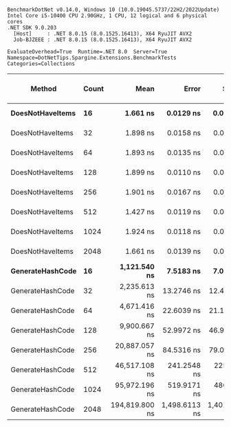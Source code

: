 ```

BenchmarkDotNet v0.14.0, Windows 10 (10.0.19045.5737/22H2/2022Update)
Intel Core i5-10400 CPU 2.90GHz, 1 CPU, 12 logical and 6 physical cores
.NET SDK 9.0.203
  [Host]     : .NET 8.0.15 (8.0.1525.16413), X64 RyuJIT AVX2
  Job-BJZEEE : .NET 8.0.15 (8.0.1525.16413), X64 RyuJIT AVX2

EvaluateOverhead=True  Runtime=.NET 8.0  Server=True  
Namespace=DotNetTips.Spargine.Extensions.BenchmarkTests  Categories=Collections  

```
| Method           | Count | Mean           | Error         | StdDev        | StdErr      | Min            | Q1             | Median         | Q3             | Max            | Op/s          | CI99.9% Margin | Iterations | Kurtosis | MValue | Skewness | Rank | LogicalGroup | Baseline | Code Size | Exceptions | Completed Work Items | Lock Contentions | Allocated |
|----------------- |------ |---------------:|--------------:|--------------:|------------:|---------------:|---------------:|---------------:|---------------:|---------------:|--------------:|---------------:|-----------:|---------:|-------:|---------:|-----:|------------- |--------- |----------:|-----------:|---------------------:|-----------------:|----------:|
| **DoesNotHaveItems** | **16**    |       **1.661 ns** |     **0.0129 ns** |     **0.0121 ns** |   **0.0031 ns** |       **1.644 ns** |       **1.654 ns** |       **1.657 ns** |       **1.668 ns** |       **1.686 ns** | **602,146,174.7** |      **7.4984 ns** |      **15.00** |    **2.204** |  **2.000** |   **0.5246** |    **2** | *****            | **No**       |      **65 B** |          **-** |                    **-** |                **-** |         **-** |
| DoesNotHaveItems | 32    |       1.898 ns |     0.0158 ns |     0.0148 ns |   0.0038 ns |       1.872 ns |       1.891 ns |       1.896 ns |       1.908 ns |       1.923 ns | 526,802,700.9 |      7.4981 ns |      15.00 |    1.941 |  2.000 |  -0.1270 |    3 | *            | No       |      65 B |          - |                    - |                - |         - |
| DoesNotHaveItems | 64    |       1.893 ns |     0.0135 ns |     0.0120 ns |   0.0032 ns |       1.872 ns |       1.887 ns |       1.889 ns |       1.900 ns |       1.912 ns | 528,210,322.7 |      6.9984 ns |      14.00 |    1.924 |  2.000 |   0.1965 |    3 | *            | No       |      65 B |          - |                    - |                - |         - |
| DoesNotHaveItems | 128   |       1.899 ns |     0.0110 ns |     0.0098 ns |   0.0026 ns |       1.884 ns |       1.892 ns |       1.897 ns |       1.902 ns |       1.919 ns | 526,714,450.3 |      6.9987 ns |      14.00 |    2.201 |  2.000 |   0.4836 |    3 | *            | No       |      65 B |          - |                    - |                - |         - |
| DoesNotHaveItems | 256   |       1.901 ns |     0.0167 ns |     0.0156 ns |   0.0040 ns |       1.874 ns |       1.891 ns |       1.899 ns |       1.911 ns |       1.932 ns | 526,023,232.8 |      7.4980 ns |      15.00 |    2.085 |  2.000 |   0.2069 |    3 | *            | No       |      65 B |          - |                    - |                - |         - |
| DoesNotHaveItems | 512   |       1.427 ns |     0.0119 ns |     0.0112 ns |   0.0029 ns |       1.410 ns |       1.420 ns |       1.426 ns |       1.436 ns |       1.444 ns | 700,814,004.7 |      7.4986 ns |      15.00 |    1.634 |  2.000 |   0.0639 |    1 | *            | No       |      65 B |          - |                    - |                - |         - |
| DoesNotHaveItems | 1024  |       1.924 ns |     0.0118 ns |     0.0110 ns |   0.0028 ns |       1.902 ns |       1.917 ns |       1.922 ns |       1.932 ns |       1.941 ns | 519,753,757.6 |      7.4986 ns |      15.00 |    1.981 |  2.000 |  -0.1363 |    3 | *            | No       |      65 B |          - |                    - |                - |         - |
| DoesNotHaveItems | 2048  |       1.661 ns |     0.0139 ns |     0.0130 ns |   0.0034 ns |       1.642 ns |       1.649 ns |       1.660 ns |       1.668 ns |       1.682 ns | 602,131,326.2 |      7.4983 ns |      15.00 |    1.754 |  2.000 |   0.2706 |    2 | *            | No       |      65 B |          - |                    - |                - |         - |
| **GenerateHashCode** | **16**    |   **1,121.540 ns** |     **7.5183 ns** |     **7.0326 ns** |   **1.8158 ns** |   **1,112.501 ns** |   **1,116.682 ns** |   **1,119.327 ns** |   **1,126.654 ns** |   **1,136.547 ns** |     **891,631.0** |      **6.5921 ns** |      **15.00** |    **2.094** |  **2.000** |   **0.6372** |    **4** | *****            | **No**       |        **NA** |          **-** |                    **-** |                **-** |      **40 B** |
| GenerateHashCode | 32    |   2,235.613 ns |    13.2746 ns |    12.4171 ns |   3.2061 ns |   2,211.664 ns |   2,226.052 ns |   2,237.914 ns |   2,242.631 ns |   2,255.406 ns |     447,304.6 |      5.8970 ns |      15.00 |    1.959 |  2.000 |  -0.1128 |    5 | *            | No       |        NA |          - |                    - |                - |      40 B |
| GenerateHashCode | 64    |   4,671.416 ns |    22.6039 ns |    21.1437 ns |   5.4593 ns |   4,638.744 ns |   4,660.061 ns |   4,667.303 ns |   4,684.713 ns |   4,715.999 ns |     214,067.9 |      4.7704 ns |      15.00 |    2.246 |  2.000 |   0.4041 |    6 | *            | No       |        NA |          - |                    - |                - |      40 B |
| GenerateHashCode | 128   |   9,900.667 ns |    52.9972 ns |    46.9806 ns |  12.5561 ns |   9,842.362 ns |   9,869.902 ns |   9,883.222 ns |   9,930.179 ns |   9,993.383 ns |     101,003.3 |      0.7220 ns |      14.00 |    1.800 |  2.000 |   0.4286 |    7 | *            | No       |        NA |          - |                    - |                - |      40 B |
| GenerateHashCode | 256   |  20,887.057 ns |    84.5316 ns |    79.0709 ns |  20.4160 ns |  20,761.916 ns |  20,832.718 ns |  20,873.604 ns |  20,951.796 ns |  21,007.854 ns |      47,876.5 |     -2.7080 ns |      15.00 |    1.639 |  2.000 |   0.1462 |    8 | *            | No       |        NA |          - |                    - |                - |      40 B |
| GenerateHashCode | 512   |  46,517.108 ns |   241.2548 ns |   225.6699 ns |  58.2677 ns |  46,104.849 ns |  46,374.374 ns |  46,517.850 ns |  46,611.166 ns |  46,940.121 ns |      21,497.5 |    -21.6339 ns |      15.00 |    2.263 |  2.000 |   0.1018 |    9 | *            | No       |        NA |          - |                    - |                - |      40 B |
| GenerateHashCode | 1024  |  95,972.196 ns |   519.9171 ns |   486.3308 ns | 125.5701 ns |  95,099.719 ns |  95,649.139 ns |  95,872.754 ns |  96,403.241 ns |  96,728.625 ns |      10,419.7 |    -55.2850 ns |      15.00 |    1.703 |  2.000 |  -0.1050 |   10 | *            | No       |        NA |          - |                    - |                - |      40 B |
| GenerateHashCode | 2048  | 194,819.800 ns | 1,498.6113 ns | 1,401.8020 ns | 361.9437 ns | 192,562.988 ns | 193,854.346 ns | 195,048.242 ns | 195,753.638 ns | 197,166.699 ns |       5,132.9 |   -173.4719 ns |      15.00 |    1.644 |  2.000 |  -0.1193 |   11 | *            | No       |        NA |          - |                    - |                - |      40 B |
